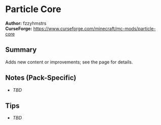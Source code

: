 # Particle Core

**Author:** fzzyhmstrs  
**CurseForge:** https://www.curseforge.com/minecraft/mc-mods/particle-core

## Summary
Adds new content or improvements; see the page for details.

## Notes (Pack-Specific)
- _TBD_

## Tips
- _TBD_


